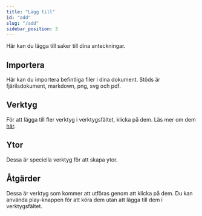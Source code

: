 ```yaml
---
title: "Lägg till"
id: "add"
slug: "/add"
sidebar_position: 3
---
```


Här kan du lägga till saker till dina anteckningar.

## Importera

Här kan du importera befintliga filer i dina dokument. Stöds är fjärilsdokument, markdown, png, svg och pdf.

## Verktyg

För att lägga till fler verktyg i verktygsfältet, klicka på dem. Läs mer om dem [här](tools).

## Ytor

Dessa är speciella verktyg för att skapa ytor.

## Åtgärder

Dessa är verktyg som kommer att utföras genom att klicka på dem. Du kan använda play-knappen för att köra dem utan att lägga till dem i verktygsfältet.
